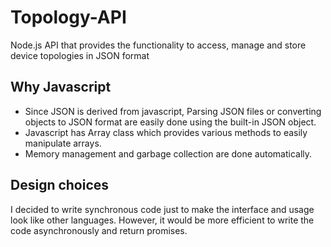 # Topology-API
Node.js API that provides the functionality to access, manage and store device topologies in JSON format

## Why Javascript
- Since JSON is derived from javascript, Parsing JSON files or converting objects to JSON format are easily done using the built-in JSON object.
- Javascript has Array class which provides various methods to easily manipulate arrays.
- Memory management and garbage collection are done automatically.

## Design choices
I decided to write synchronous code just to make the interface and usage look like other languages. However, it would be more efficient to write the code asynchronously and return promises.